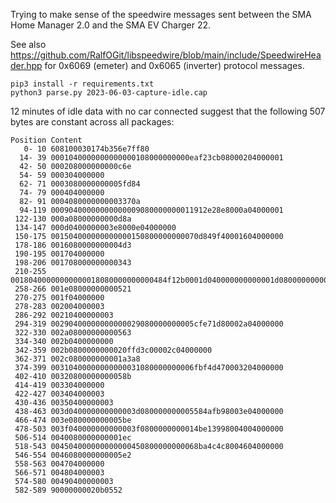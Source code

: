 Trying to make sense of the speedwire messages sent between the SMA Home Manager 2.0 and the SMA EV Charger 22.

See also https://github.com/RalfOGit/libspeedwire/blob/main/include/SpeedwireHeader.hpp for 0x6069 (emeter) and 0x6065 (inverter) protocol messages.

```
pip3 install -r requirements.txt
python3 parse.py 2023-06-03-capture-idle.cap
```

12 minutes of idle data with no car connected suggest that the following 507 bytes are constant across all packages:
```
Position Content
   0- 10 608100030174b356e7ff80
  14- 39 0001040000000000000108000000000eaf23cb08000204000001
  42- 50 000208000000000c6e
  54- 59 000304000000
  62- 71 0003080000000005fd84
  74- 79 000404000000
  82- 91 0004080000000003370a
  94-119 00090400000000000009080000000011912e28e8000a04000001
 122-130 000a08000000000d8a
 134-147 000d0400000003e8000e04000000
 150-175 001504000000000000150800000000070d849f40001604000000
 178-186 0016080000000004d3
 190-195 001704000000
 198-206 001708000000000343
 210-255 00180400000000000018080000000000484f12b0001d040000000000001d080000000007b4ba0818001e04000000
 258-266 001e08000000000521
 270-275 001f04000000
 278-283 002004000003
 286-292 00210400000003
 294-319 00290400000000000029080000000005cfe71d80002a04000000
 322-330 002a08000000000563
 334-340 002b0400000000
 342-359 002b0800000000020ffd3c00002c04000000
 362-371 002c080000000001a3a8
 374-399 00310400000000000031080000000006fbf4d470003204000000
 402-410 00320800000000058b
 414-419 003304000000
 422-427 003404000003
 430-436 00350400000003
 438-463 003d040000000000003d080000000005584afb98003e04000000
 466-474 003e080000000005be
 478-503 003f040000000000003f0800000000014be13998004004000000
 506-514 0040080000000001ec
 518-543 004504000000000000450800000000068ba4c4c8004604000000
 546-554 0046080000000005e2
 558-563 004704000000
 566-571 004804000003
 574-580 00490400000003
 582-589 90000000020b0552
 ```